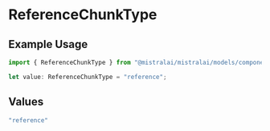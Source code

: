 # ReferenceChunkType

## Example Usage

```typescript
import { ReferenceChunkType } from "@mistralai/mistralai/models/components";

let value: ReferenceChunkType = "reference";
```

## Values

```typescript
"reference"
```